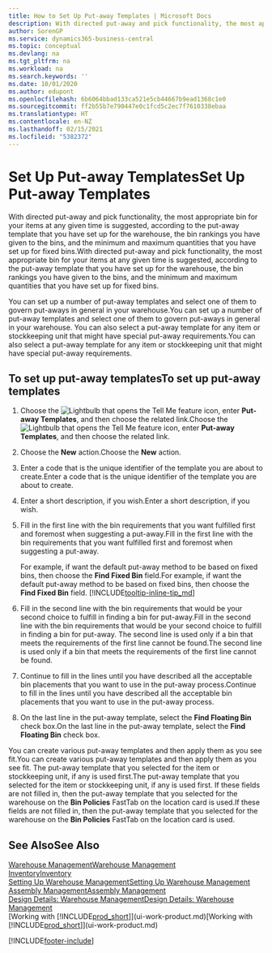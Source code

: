 ```yaml
---
title: How to Set Up Put-away Templates | Microsoft Docs
description: With directed put-away and pick functionality, the most appropriate bin for your items at any given time is suggested, according to the put-away template that you have set up for the warehouse, the bin rankings you have given to the bins, and the minimum and maximum quantities that you have set up for fixed bins.
author: SorenGP
ms.service: dynamics365-business-central
ms.topic: conceptual
ms.devlang: na
ms.tgt_pltfrm: na
ms.workload: na
ms.search.keywords: ''
ms.date: 10/01/2020
ms.author: edupont
ms.openlocfilehash: 6b6064bbad133ca521e5cb44667b9ead1368c1e0
ms.sourcegitcommit: ff2b55b7e790447e0c1fcd5c2ec7f7610338ebaa
ms.translationtype: HT
ms.contentlocale: en-NZ
ms.lasthandoff: 02/15/2021
ms.locfileid: "5382372"
---
```

# <a name="set-up-put-away-templates"></a><span data-ttu-id="eda95-103">Set Up Put-away Templates</span><span class="sxs-lookup"><span data-stu-id="eda95-103">Set Up Put-away Templates</span></span>

<span data-ttu-id="eda95-104">With directed put-away and pick functionality, the most appropriate bin for your items at any given time is suggested, according to the put-away template that you have set up for the warehouse, the bin rankings you have given to the bins, and the minimum and maximum quantities that you have set up for fixed bins.</span><span class="sxs-lookup"><span data-stu-id="eda95-104">With directed put-away and pick functionality, the most appropriate bin for your items at any given time is suggested, according to the put-away template that you have set up for the warehouse, the bin rankings you have given to the bins, and the minimum and maximum quantities that you have set up for fixed bins.</span></span>  

<span data-ttu-id="eda95-105">You can set up a number of put-away templates and select one of them to govern put-aways in general in your warehouse.</span><span class="sxs-lookup"><span data-stu-id="eda95-105">You can set up a number of put-away templates and select one of them to govern put-aways in general in your warehouse.</span></span> <span data-ttu-id="eda95-106">You can also select a put-away template for any item or stockkeeping unit that might have special put-away requirements.</span><span class="sxs-lookup"><span data-stu-id="eda95-106">You can also select a put-away template for any item or stockkeeping unit that might have special put-away requirements.</span></span>  

## <a name="to-set-up-put-away-templates"></a><span data-ttu-id="eda95-107">To set up put-away templates</span><span class="sxs-lookup"><span data-stu-id="eda95-107">To set up put-away templates</span></span>

1. <span data-ttu-id="eda95-108">Choose the ![Lightbulb that opens the Tell Me feature](media/ui-search/search_small.png "Tell me what you want to do") icon, enter **Put-away Templates**, and then choose the related link.</span><span class="sxs-lookup"><span data-stu-id="eda95-108">Choose the ![Lightbulb that opens the Tell Me feature](media/ui-search/search_small.png "Tell me what you want to do") icon, enter **Put-away Templates**, and then choose the related link.</span></span>  
2. <span data-ttu-id="eda95-109">Choose the **New** action.</span><span class="sxs-lookup"><span data-stu-id="eda95-109">Choose the **New** action.</span></span>  
3. <span data-ttu-id="eda95-110">Enter a code that is the unique identifier of the template you are about to create.</span><span class="sxs-lookup"><span data-stu-id="eda95-110">Enter a code that is the unique identifier of the template you are about to create.</span></span>  
4. <span data-ttu-id="eda95-111">Enter a short description, if you wish.</span><span class="sxs-lookup"><span data-stu-id="eda95-111">Enter a short description, if you wish.</span></span>  
5. <span data-ttu-id="eda95-112">Fill in the first line with the bin requirements that you want fulfilled first and foremost when suggesting a put-away.</span><span class="sxs-lookup"><span data-stu-id="eda95-112">Fill in the first line with the bin requirements that you want fulfilled first and foremost when suggesting a put-away.</span></span>

    <span data-ttu-id="eda95-113">For example, if want the default put-away method to be based on fixed bins, then choose the **Find Fixed Bin** field.</span><span class="sxs-lookup"><span data-stu-id="eda95-113">For example, if want the default put-away method to be based on fixed bins, then choose the **Find Fixed Bin** field.</span></span> [!INCLUDE[tooltip-inline-tip_md](includes/tooltip-inline-tip_md.md)]  
6. <span data-ttu-id="eda95-114">Fill in the second line with the bin requirements that would be your second choice to fulfill in finding a bin for put-away.</span><span class="sxs-lookup"><span data-stu-id="eda95-114">Fill in the second line with the bin requirements that would be your second choice to fulfill in finding a bin for put-away.</span></span> <span data-ttu-id="eda95-115">The second line is used only if a bin that meets the requirements of the first line cannot be found.</span><span class="sxs-lookup"><span data-stu-id="eda95-115">The second line is used only if a bin that meets the requirements of the first line cannot be found.</span></span>  
7. <span data-ttu-id="eda95-116">Continue to fill in the lines until you have described all the acceptable bin placements that you want to use in the put-away process.</span><span class="sxs-lookup"><span data-stu-id="eda95-116">Continue to fill in the lines until you have described all the acceptable bin placements that you want to use in the put-away process.</span></span>  
8. <span data-ttu-id="eda95-117">On the last line in the put-away template, select the **Find Floating Bin** check box.</span><span class="sxs-lookup"><span data-stu-id="eda95-117">On the last line in the put-away template, select the **Find Floating Bin** check box.</span></span>  

<span data-ttu-id="eda95-118">You can create various put-away templates and then apply them as you see fit.</span><span class="sxs-lookup"><span data-stu-id="eda95-118">You can create various put-away templates and then apply them as you see fit.</span></span> <span data-ttu-id="eda95-119">The put-away template that you selected for the item or stockkeeping unit, if any is used first.</span><span class="sxs-lookup"><span data-stu-id="eda95-119">The put-away template that you selected for the item or stockkeeping unit, if any is used first.</span></span> <span data-ttu-id="eda95-120">If these fields are not filled in, then the put-away template that you selected for the warehouse on the **Bin Policies** FastTab on the location card is used.</span><span class="sxs-lookup"><span data-stu-id="eda95-120">If these fields are not filled in, then the put-away template that you selected for the warehouse on the **Bin Policies** FastTab on the location card is used.</span></span>  

## <a name="see-also"></a><span data-ttu-id="eda95-121">See Also</span><span class="sxs-lookup"><span data-stu-id="eda95-121">See Also</span></span>

[<span data-ttu-id="eda95-122">Warehouse Management</span><span class="sxs-lookup"><span data-stu-id="eda95-122">Warehouse Management</span></span>](warehouse-manage-warehouse.md)  
[<span data-ttu-id="eda95-123">Inventory</span><span class="sxs-lookup"><span data-stu-id="eda95-123">Inventory</span></span>](inventory-manage-inventory.md)  
[<span data-ttu-id="eda95-124">Setting Up Warehouse Management</span><span class="sxs-lookup"><span data-stu-id="eda95-124">Setting Up Warehouse Management</span></span>](warehouse-setup-warehouse.md)  
[<span data-ttu-id="eda95-125">Assembly Management</span><span class="sxs-lookup"><span data-stu-id="eda95-125">Assembly Management</span></span>](assembly-assemble-items.md)  
[<span data-ttu-id="eda95-126">Design Details: Warehouse Management</span><span class="sxs-lookup"><span data-stu-id="eda95-126">Design Details: Warehouse Management</span></span>](design-details-warehouse-management.md)  
<span data-ttu-id="eda95-127">[Working with [!INCLUDE[prod_short](includes/prod_short.md)]](ui-work-product.md)</span><span class="sxs-lookup"><span data-stu-id="eda95-127">[Working with [!INCLUDE[prod_short](includes/prod_short.md)]](ui-work-product.md)</span></span>  


[!INCLUDE[footer-include](includes/footer-banner.md)]